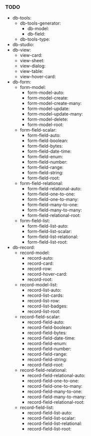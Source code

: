 ### TODO

- db-tools:
  - db-tools-generator:
    - db-model:
    - db-field:
  - db-tools-type:
- db-studio:
- db-view:
  - view-card:
  - view-sheet:
  - view-dialog:
  - view-table:
  - view-hover-card:
- db-form:
  - form-model:
    - form-model-auto:
    - form-model-create:
    - form-model-create-many:
    - form-model-update:
    - form-model-update-many:
    - form-model-delete:
    - form-model-root:
  - form-field-scalar:
    - form-field-auto:
    - form-field-boolean:
    - form-field-bytes:
    - form-field-date-time:
    - form-field-enum:
    - form-field-number:
    - form-field-range:
    - form-field-string:
    - form-field-root:
  - form-field-relational:
    - form-field-relational-auto:
    - form-field-one-to-one:
    - form-field-one-to-many:
    - form-field-many-to-one:
    - form-field-many-to-many:
    - form-field-relational-root:
  - form-field-list:
    - form-field-list-auto:
    - form-field-list-scalar:
    - form-field-list-relational:
    - form-field-list-root:
- db-record:
  - record-model:
    - record-auto:
    - record-card:
    - record-row:
    - record-hover-card:
    - record-root:
  - record-model-list:
    - record-list-auto:
    - record-list-cards:
    - record-list-row:
    - record-list-badges:
    - record-list-root:
  - record-field-scalar:
    - record-field-auto:
    - record-field-boolean:
    - record-field-bytes:
    - record-field-date-time:
    - record-field-enum:
    - record-field-number:
    - record-field-range:
    - record-field-string:
    - record-field-root:
  - record-field-relational:
    - record-field-relational-auto:
    - record-field-one-to-one:
    - record-field-one-to-many:
    - record-field-many-to-one:
    - record-field-many-to-many:
    - record-field-relational-root:
  - record-field-list:
    - record-field-list-auto:
    - record-field-list-scalar:
    - record-field-list-relational:
    - record-field-list-root:
